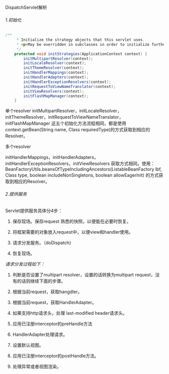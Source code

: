 DispatchServlet解析

###### 1.初始化

```java
/**
	 * Initialize the strategy objects that this servlet uses.
	 * <p>May be overridden in subclasses in order to initialize further strategy objects.
	 */
	protected void initStrategies(ApplicationContext context) {
		initMultipartResolver(context);
		initLocaleResolver(context);
		initThemeResolver(context);
		initHandlerMappings(context);
		initHandlerAdapters(context);
		initHandlerExceptionResolvers(context);
		initRequestToViewNameTranslator(context);
		initViewResolvers(context);
		initFlashMapManager(context);
	}
```

单个resolver
initMultipartResolver，initLocaleResolver，initThemeResolver，initRequestToViewNameTranslator，initFlashMapManager 这五个初始化方法流程相同，都是使用
context.getBean(String name, Class<FlashMapManager> requiredType)的方式获取到相应的Resolver。



多个resolver

initHandlerMappings，initHandlerAdapters，initHandlerExceptionResolvers，initViewResolvers 获取方式相同，使用：
BeanFactoryUtils.beansOfTypeIncludingAncestors(ListableBeanFactory lbf, Class<HandlerMapping> type, boolean includeNonSingletons, boolean allowEagerInit)
的方式获取到相应的Resolver。

###### 2.提供服务

Servlet提供服务具体分4步：

1. 保存现场。保存request 熟悉的快照，以便能在必要时恢复。

2. 将框架需要的对象放入request中，以便view和handler使用。

3. 请求分发服务。（doDispatch）

4. 恢复现场。

*请求分发过程如下：*

1. 判断是否设置了multipart resolver，设置的话转换为multipart request，没有的话则继续下面的步骤。

2. 根据当前request，获取hangdler。

3. 根据当前request，获取HandlerAdapter。

4. 如果支持http请求头，处理 last-modified header请求头。

5. 应用已注册interceptor的preHandle方法

6. HandlerAdapter处理请求。

7. 设置默认视图。

8. 应用已注册interceptor的postHandle方法。

9. 处理异常或者视图渲染。